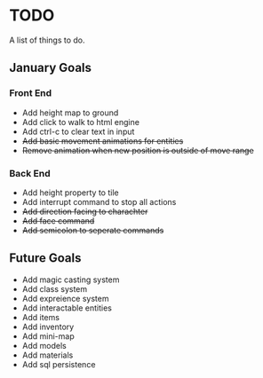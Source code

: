 # TODO
A list of things to do.

## January Goals
### Front End
* Add height map to ground
* Add click to walk to html engine
* Add ctrl-c to clear text in input
* ~~Add basic movement animations for entities~~
* ~~Remove animation when new position is outside of move range~~

### Back End
* Add height property to tile
* Add interrupt command to stop all actions
* ~~Add direction facing to charachter~~
* ~~Add face command~~
* ~~Add semicolon to seperate commands~~

## Future Goals
* Add magic casting system
* Add class system
* Add expreience system
* Add interactable entities
* Add items
* Add inventory
* Add mini-map
* Add models
* Add materials
* Add sql persistence
